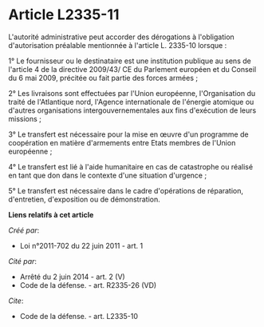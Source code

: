 # Article L2335-11

L'autorité administrative peut accorder des dérogations à l'obligation d'autorisation préalable mentionnée à l'article L.
2335-10 lorsque : 

1° Le fournisseur ou le destinataire est une institution publique au sens de l'article 4 de la directive 2009/43/ CE du
Parlement européen et du Conseil du 6 mai 2009, précitée ou fait partie des forces armées ; 

2° Les livraisons sont effectuées par l'Union européenne, l'Organisation du traité de l'Atlantique nord, l'Agence
internationale de l'énergie atomique ou d'autres organisations intergouvernementales aux fins d'exécution de leurs
missions ; 

3° Le transfert est nécessaire pour la mise en œuvre d'un programme de coopération en matière d'armements entre Etats membres
de l'Union européenne ; 

4° Le transfert est lié à l'aide humanitaire en cas de catastrophe ou réalisé en tant que don dans le contexte d'une
situation d'urgence ; 

5° Le transfert est nécessaire dans le cadre d'opérations de réparation, d'entretien, d'exposition ou de démonstration.

**Liens relatifs à cet article**

_Créé par_:

  - Loi n°2011-702 du 22 juin 2011 - art. 1

_Cité par_:

  - Arrêté du 2 juin 2014 - art. 2 (V)
  - Code de la défense. - art. R2335-26 (VD)

_Cite_:

  - Code de la défense. - art. L2335-10
